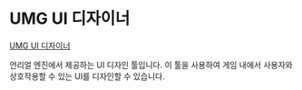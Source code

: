# UMG UI 디자이너

[UMG UI 디자이너](https://docs.unrealengine.com/5.1/ko/umg-ui-designer-for-unreal-engine/)

언리얼 엔진에서 제공하는 UI 디자인 툴입니다. 이 툴을 사용하여 게임 내에서 사용자와 상호작용할 수 있는 UI를 디자인할 수 있습니다.
